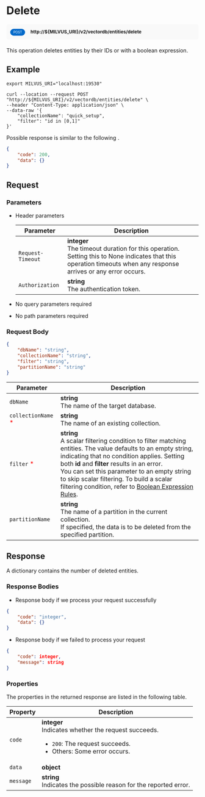 # Delete

<div style="background: #f9f9f9; padding: 10px; border-radius: 5px; margin-bottom: 20px;">
    <div style="display: inline-block; background: #026aca; font-size: 0.6em; border-radius: 10px; color: #ffffff; padding: 0.3em 1em; line-height: 1.5em;">
        <span>POST</span>
    </div>
    <div style="display: inline-block; font-size: 0.85em; font-weight: 700; margin-left: 10px;">
        <span>http://${MILVUS_URI}/v2/vectordb/entities/delete</span>
    </div>
</div>

This operation deletes entities by their IDs or with a boolean expression.

## Example

```shell
export MILVUS_URI="localhost:19530"

curl --location --request POST "http://${MILVUS_URI}/v2/vectordb/entities/delete" \
--header "Content-Type: application/json" \
--data-raw '{
    "collectionName": "quick_setup",
    "filter": "id in [0,1]"
}'
```

Possible response is similar to the following
.
```json
{
    "code": 200,
    "data": {}
}
```

## Request

### Parameters

- Header parameters

    | Parameter        | Description                                                                               |
    |------------------|-------------------------------------------------------------------------------------------|
    | `Request-Timeout`  | **integer**<br/>The timeout duration for this operation.<br/>Setting this to None indicates that this operation timeouts when any response arrives or any error occurs.|
    | `Authorization`  | **string**<br/>The authentication token.|

- No query parameters required

- No path parameters required

### Request Body

```json
{
    "dbName": "string",
    "collectionName": "string",
    "filter": "string",
    "partitionName": "string"
}
```

| Parameter        | Description                                                                               |
|------------------|-------------------------------------------------------------------------------------------|
| `dbName`  | __string__<br/>The name of the target database.  |
| `collectionName` <span style="color:red">*</span> | __string__<br/>The name of an existing collection.  |
| `filter` <span style="color:red">*</span> | __string__<br/>A scalar filtering condition to filter matching entities.    The value defaults to an empty string, indicating that no condition applies. Setting both **id** and **filter** results in an error.<br/>You can set this parameter to an empty string to skip scalar filtering. To build a scalar filtering condition, refer to [Boolean Expression Rules](https://milvus.io/docs/boolean.md).  |
| `partitionName`  | __string__<br/>The name of a partition in the current collection. <br/>If specified, the data is to be deleted from the specified partition.  |

## Response

A dictionary contains the number of deleted entities.

### Response Bodies

- Response body if we process your request successfully

```json
{
    "code": "integer",
    "data": {}
}
```

- Response body if we failed to process your request

```json
{
    "code": integer,
    "message": string
}
```

### Properties

The properties in the returned response are listed in the following table.

| Property | Description                                                                                                                                 |
|----------|---------------------------------------------------------------------------------------------------------------------------------------------|
| `code`   | __integer__<br/>Indicates whether the request succeeds.<br/><ul><li>`200`: The request succeeds.</li><li>Others: Some error occurs.</li></ul> |
| `data` | __object__<br/> |
| `message`  | __string__<br/>Indicates the possible reason for the reported error. |
